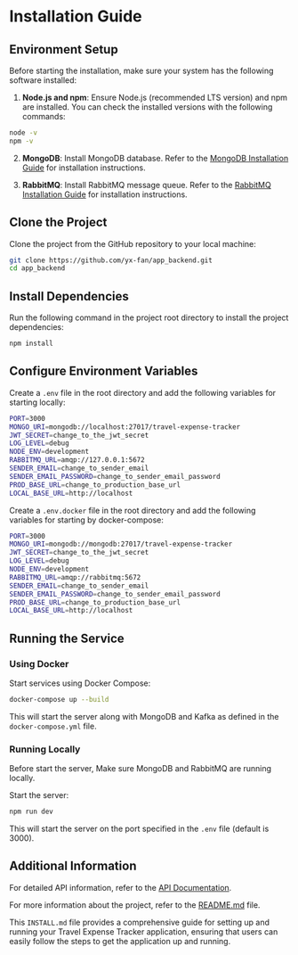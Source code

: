 # Installation Guide

## Environment Setup

Before starting the installation, make sure your system has the following software installed:

1. **Node.js and npm**: Ensure Node.js (recommended LTS version) and npm are installed. You can check the installed versions with the following commands:
```bash
node -v
npm -v
```

2. **MongoDB**: Install MongoDB database. Refer to the [MongoDB Installation Guide](https://www.mongodb.com/docs/manual/installation/) for installation instructions.

3. **RabbitMQ**: Install RabbitMQ message queue. Refer to the [RabbitMQ Installation Guide](https://www.rabbitmq.com/docs/download) for installation instructions.

## Clone the Project

Clone the project from the GitHub repository to your local machine:

```bash
git clone https://github.com/yx-fan/app_backend.git
cd app_backend
```

## Install Dependencies

Run the following command in the project root directory to install the project dependencies:

```bash
npm install
```

## Configure Environment Variables

Create a `.env` file in the root directory and add the following variables for starting locally:

```bash
PORT=3000
MONGO_URI=mongodb://localhost:27017/travel-expense-tracker
JWT_SECRET=change_to_the_jwt_secret
LOG_LEVEL=debug
NODE_ENV=development
RABBITMQ_URL=amqp://127.0.0.1:5672
SENDER_EMAIL=change_to_sender_email
SENDER_EMAIL_PASSWORD=change_to_sender_email_password
PROD_BASE_URL=change_to_production_base_url
LOCAL_BASE_URL=http://localhost
```

Create a `.env.docker` file in the root directory and add the following variables for starting by docker-compose:

```bash
PORT=3000
MONGO_URI=mongodb://mongodb:27017/travel-expense-tracker
JWT_SECRET=change_to_the_jwt_secret
LOG_LEVEL=debug
NODE_ENV=development
RABBITMQ_URL=amqp://rabbitmq:5672
SENDER_EMAIL=change_to_sender_email
SENDER_EMAIL_PASSWORD=change_to_sender_email_password
PROD_BASE_URL=change_to_production_base_url
LOCAL_BASE_URL=http://localhost
```

## Running the Service

### Using Docker

Start services using Docker Compose:

```bash
docker-compose up --build
```

This will start the server along with MongoDB and Kafka as defined in the `docker-compose.yml` file.

### Running Locally

Before start the server, Make sure MongoDB and RabbitMQ are running locally.

Start the server:
```bash
npm run dev
```

This will start the server on the port specified in the `.env` file (default is 3000).

## Additional Information

For detailed API information, refer to the [API Documentation](./API.md).

For more information about the project, refer to the [README.md](./README.md) file.

This `INSTALL.md` file provides a comprehensive guide for setting up and running your Travel Expense Tracker application, ensuring that users can easily follow the steps to get the application up and running.